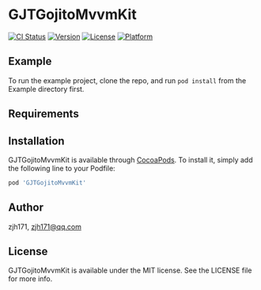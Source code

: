 # GJTGojitoMvvmKit

[![CI Status](https://img.shields.io/travis/zjh171/GJTGojitoMvvmKit.svg?style=flat)](https://travis-ci.org/zjh171/GJTGojitoMvvmKit)
[![Version](https://img.shields.io/cocoapods/v/GJTGojitoMvvmKit.svg?style=flat)](https://cocoapods.org/pods/GJTGojitoMvvmKit)
[![License](https://img.shields.io/cocoapods/l/GJTGojitoMvvmKit.svg?style=flat)](https://cocoapods.org/pods/GJTGojitoMvvmKit)
[![Platform](https://img.shields.io/cocoapods/p/GJTGojitoMvvmKit.svg?style=flat)](https://cocoapods.org/pods/GJTGojitoMvvmKit)

## Example

To run the example project, clone the repo, and run `pod install` from the Example directory first.

## Requirements

## Installation

GJTGojitoMvvmKit is available through [CocoaPods](https://cocoapods.org). To install
it, simply add the following line to your Podfile:

```ruby
pod 'GJTGojitoMvvmKit'
```

## Author

zjh171, zjh171@qq.com

## License

GJTGojitoMvvmKit is available under the MIT license. See the LICENSE file for more info.
